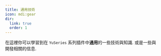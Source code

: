 ```yaml
---
title: 通用技術
icon: mdi:gear
dir:
  link: true
  order: 1
---
```


在這裡你可以學習到在 `YuSeries` 系列插件中**通用**的一些技術與知識. 或是一些與開發相關的信息.

<div class="catalog-display-container">
  <Catalog base="/zh-TW/general/"/>
</div>